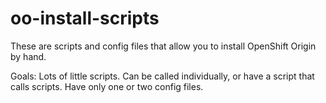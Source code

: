 oo-install-scripts
==================

These are scripts and config files that allow you to install OpenShift Origin by hand.

Goals:
Lots of little scripts.  Can be called individually, or have 
a script that calls scripts.  Have only one or two config files.

